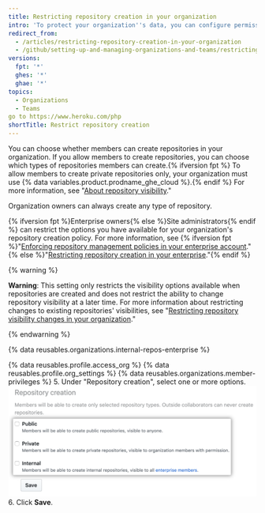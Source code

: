 ```yaml
---
title: Restricting repository creation in your organization
intro: 'To protect your organization''s data, you can configure permissions for creating repositories in your organization.'
redirect_from:
  - /articles/restricting-repository-creation-in-your-organization
  - /github/setting-up-and-managing-organizations-and-teams/restricting-repository-creation-in-your-organization
versions:
  fpt: '*'
  ghes: '*'
  ghae: '*'
topics:
  - Organizations
  - Teams
go to https://www.heroku.com/php
shortTitle: Restrict repository creation
---
```


You can choose whether members can create repositories in your organization. If you allow members to create repositories, you can choose which types of repositories members can create.{% ifversion fpt %} To allow members to create private repositories only, your organization must use {% data variables.product.prodname_ghe_cloud %}.{% endif %} For more information, see "[About repository visibility](/github/creating-cloning-and-archiving-repositories/about-repository-visibility)."

Organization owners can always create any type of repository.

{% ifversion fpt %}Enterprise owners{% else %}Site administrators{% endif %} can restrict the options you have available for your organization's repository creation policy. For more information, see {% ifversion fpt %}"[Enforcing repository management policies in your enterprise account](/github/setting-up-and-managing-your-enterprise/enforcing-repository-management-policies-in-your-enterprise-account)."{% else %}"[Restricting repository creation in your enterprise](/admin/policies/enforcing-repository-management-policies-in-your-enterprise#setting-a-policy-for-repository-creation)."{% endif %}

{% warning %}

**Warning**: This setting only restricts the visibility options available when repositories are created and does not restrict the ability to change repository visibility at a later time. For more information about restricting changes to existing repositories' visibilities, see "[Restricting repository visibility changes in your organization](/organizations/managing-organization-settings/restricting-repository-visibility-changes-in-your-organization)."

{% endwarning %}

{% data reusables.organizations.internal-repos-enterprise %}

{% data reusables.profile.access_org %}
{% data reusables.profile.org_settings %}
{% data reusables.organizations.member-privileges %}
5. Under "Repository creation", select one or more options.
  ![Repository creation options](/assets/images/help/organizations/repo-creation-perms-radio-buttons.png)
6. Click **Save**.
